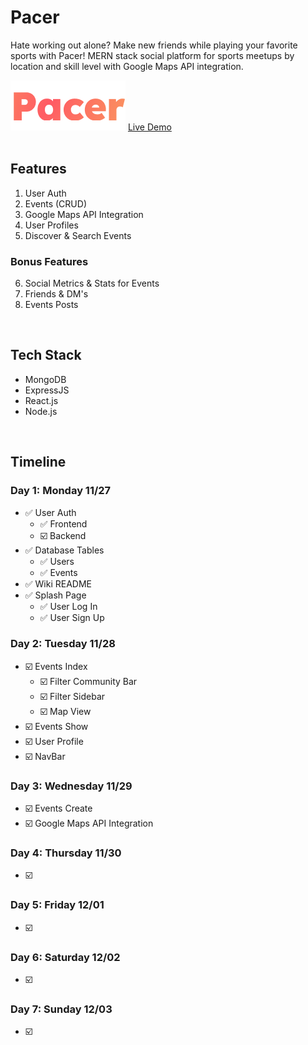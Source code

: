 # Pacer
Hate working out alone? Make new friends while playing your favorite sports with Pacer!
MERN stack social platform for sports meetups by location and skill level with Google Maps API integration.

![Logo](./frontend/src/icons/pacer-readme-logo.png)
[Live Demo](https://pacer-65mk.onrender.com/)
<br>
<br>


## Features
1. User Auth
2. Events (CRUD)
3. Google Maps API Integration
4. User Profiles
5. Discover & Search Events
### Bonus Features
6. Social Metrics & Stats for Events
7. Friends & DM's
8. Events Posts
<br>


## Tech Stack
- MongoDB
- ExpressJS
- React.js
- Node.js

<br>

## Timeline

### Day 1: Monday 11/27
- ✅ User Auth
  - ✅ Frontend
  - ☑️ Backend
- ✅ Database Tables
  - ✅ Users
  - ✅ Events
- ✅ Wiki README
- ✅ Splash Page
  - ✅ User Log In
  - ✅ User Sign Up

### Day 2: Tuesday 11/28
- ☑️ Events Index
  - ☑️ Filter Community Bar
  - ☑️ Filter Sidebar
  - ☑️ Map View
- ☑️ Events Show
- ☑️ User Profile
- ☑️ NavBar

### Day 3: Wednesday 11/29
- ☑️ Events Create
- ☑️ Google Maps API Integration

### Day 4: Thursday 11/30
- ☑️ 

### Day 5: Friday 12/01
- ☑️ 

### Day 6: Saturday 12/02
- ☑️ 

### Day 7: Sunday 12/03
- ☑️ 
